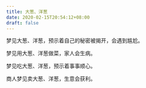 ```yaml
---
title: 大葱、洋葱
date: 2020-02-15T20:54:12+08:00
draft: false
---
```


梦见大葱、洋葱，预示着自己的秘密被揭开，会遇到尴尬。<br>


梦见用大葱、洋葱做菜，家人会生病。<br>


梦见吃大葱、洋葱，预示着事事顺心。<br>


商人梦见卖大葱、洋葱，生意会获利。<br>
